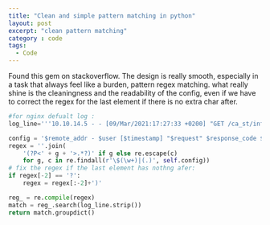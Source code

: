 ```yaml
---
title: "Clean and simple pattern matching in python"
layout: post
excerpt: "clean pattern matching"
category : code
tags:
  - Code
---
```


Found this gem on stackoverflow. The design is really smooth, especially in a task that always feel like a burden, pattern regex matching.
what really shine is the cleaningness and the readability of the config, even if we have to correct the regex for the last element if there is no extra char after.

```python
#for nginx defualt log :
log_line='''10.10.14.5 - - [09/Mar/2021:17:27:33 +0200] "GET /ca_st/info.php HTTP/1.1" 404 153 "-" "Mozilla/5.0 (X11; Linux x86_64; rv:69.0) Gecko/20100101 Firefox/69.0"'''

config = '$remote_addr - $user [$timestamp] "$request" $response_code $response_size "$referer" "$user_agent"'
regex = ''.join(
    '(?P<' + g + '>.*?)' if g else re.escape(c)
    for g, c in re.findall(r'\$(\w+)|(.)', self.config))
# fix the regex if the last element has nothng afer:
if regex[-2] == '?':
    regex = regex[:-2]+')'

reg_ = re.compile(regex)
match = reg_.search(log_line.strip())
return match.groupdict()

``` 
